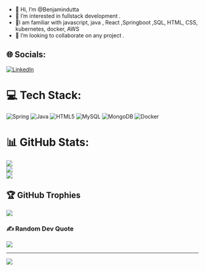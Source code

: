 - 👋 Hi, I’m @Benjamindutta
- 👀 I’m interested in fullstack development  .
- 🌱I am familiar with javascript, java , React ,Springboot ,SQL, HTML, CSS, kubernetes, docker, AWS
- 💞️ I’m looking to collaborate on any project  .

## 🌐 Socials:
[![LinkedIn](https://img.shields.io/badge/LinkedIn-%230077B5.svg?logo=linkedin&logoColor=white)](https://linkedin.com/in/benjamin-d-375684124) 

# 💻 Tech Stack:
![Spring](https://img.shields.io/badge/spring-%236DB33F.svg?style=for-the-badge&logo=spring&logoColor=white) ![Java](https://img.shields.io/badge/java-%23ED8B00.svg?style=for-the-badge&logo=openjdk&logoColor=white) ![HTML5](https://img.shields.io/badge/html5-%23E34F26.svg?style=for-the-badge&logo=html5&logoColor=white) ![MySQL](https://img.shields.io/badge/mysql-%2300000f.svg?style=for-the-badge&logo=mysql&logoColor=white) ![MongoDB](https://img.shields.io/badge/MongoDB-%234ea94b.svg?style=for-the-badge&logo=mongodb&logoColor=white) ![Docker](https://img.shields.io/badge/docker-%230db7ed.svg?style=for-the-badge&logo=docker&logoColor=white)
# 📊 GitHub Stats:
![](https://github-readme-stats.vercel.app/api?username=Benjamindutta&theme=dark&hide_border=false&include_all_commits=false&count_private=false)<br/>
![](https://github-readme-streak-stats.herokuapp.com/?user=Benjamindutta&theme=dark&hide_border=false)<br/>
![](https://github-readme-stats.vercel.app/api/top-langs/?username=Benjamindutta&theme=dark&hide_border=false&include_all_commits=false&count_private=false&layout=compact)

## 🏆 GitHub Trophies
![](https://github-profile-trophy.vercel.app/?username=Benjamindutta&theme=radical&no-frame=false&no-bg=true&margin-w=4)

### ✍️ Random Dev Quote
![](https://quotes-github-readme.vercel.app/api?type=horizontal&theme=radical)

---
[![](https://visitcount.itsvg.in/api?id=Benjamindutta&icon=0&color=0)](https://visitcount.itsvg.in)

<!-- Proudly created with GPRM ( https://gprm.itsvg.in ) -->
